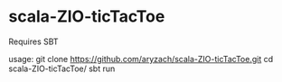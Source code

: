 # scala-ZIO-ticTacToe

Requires SBT

usage:
git clone https://github.com/aryzach/scala-ZIO-ticTacToe.git
cd scala-ZIO-ticTacToe/
sbt run

